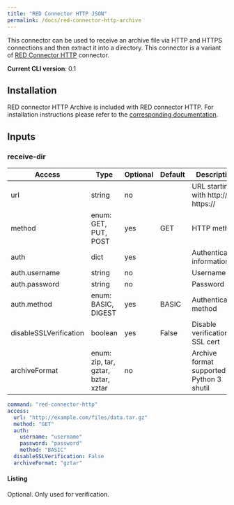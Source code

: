 ```yaml
---
title: "RED Connector HTTP JSON"
permalink: /docs/red-connector-http-archive
---
```


This connector can be used to receive an archive file via HTTP and HTTPS connections and then extract it into a directory. This connector is a variant of [RED Connector HTTP](/docs/red-connector-http) connector.

**Current CLI version**: 0.1

## Installation

RED connector HTTP Archive is included with RED connector HTTP. For installation instructions please refer to the [corresponding documentation](/docs/red-connector-http#installation).

## Inputs

### receive-dir

| Access | Type | Optional | Default | Description |
| --- | --- | --- | --- | --- |
| url | string | no | | URL starting with http:// or https:// |
| method | enum: GET, PUT, POST | yes | GET | HTTP method  |
| auth | dict | yes | | Authentication information |
| auth.username | string | no | | Username |
| auth.password | string | no | | Password |
| auth.method | enum: BASIC, DIGEST | yes | BASIC | Authentication method |
| disableSSLVerification | boolean | yes | False | Disable verification of SSL cert |
| archiveFormat | enum: zip, tar, gztar, bztar, xztar | no | | Archive format supported by Python 3 shutil |

```yaml
command: "red-connector-http"
access:
  url: "http://example.com/files/data.tar.gz"
  method: "GET"
  auth:
    username: "username"
    password: "password"
    method: "BASIC"
  disableSSLVerification: False
  archiveFormat: "gztar"
```

#### Listing

Optional. Only used for verification.
